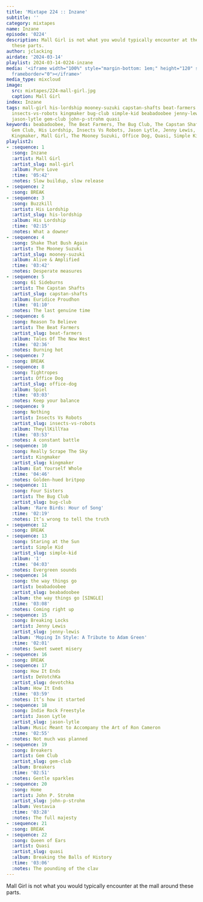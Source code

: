 ```yaml
---
title: 'Mixtape 224 :: Inzane'
subtitle: ''
category: mixtapes
name: Inzane
episode: '0224'
description: Mall Girl is not what you would typically encounter at the mall around
  these parts.
author: jclacking
airdate: '2024-03-14'
playlist: 2024-03-14-0224-inzane
media: '<iframe width="100%" style="margin-bottom: 1em;" height="120" src="https://www.mixcloud.com/widget/iframe/?feed=%2Fthe-lacking-org%2Fwjgzvz-224-inzane%2F&hide_artwork=1&hide_cover=1&light=1"
  frameborder="0"></iframe>'
media_type: mixcloud
image:
  src: mixtapes/224-mall-girl.jpg
  caption: Mall Girl
index: Inzane
tags: mall-girl his-lordship mooney-suzuki capstan-shafts beat-farmers office-dog
  insects-vs-robots kingmaker bug-club simple-kid beabadoobee jenny-lewis devotchka
  jason-lytle gem-club john-p-strohm quasi
keywords: beabadoobee, The Beat Farmers, The Bug Club, The Capstan Shafts, DeVotchKa,
  Gem Club, His Lordship, Insects Vs Robots, Jason Lytle, Jenny Lewis, John P. Strohm,
  Kingmaker, Mall Girl, The Mooney Suzuki, Office Dog, Quasi, Simple Kid
playlist2:
- :sequence: 1
  :song: Inzane
  :artist: Mall Girl
  :artist_slug: mall-girl
  :album: Pure Love
  :time: '05:42'
  :notes: Slow buildup, slow release
- :sequence: 2
  :song: BREAK
- :sequence: 3
  :song: Buzzkill
  :artist: His Lordship
  :artist_slug: his-lordship
  :album: His Lordship
  :time: '02:15'
  :notes: What a downer
- :sequence: 4
  :song: Shake That Bush Again
  :artist: The Mooney Suzuki
  :artist_slug: mooney-suzuki
  :album: Alive & Amplified
  :time: '03:42'
  :notes: Desperate measures
- :sequence: 5
  :song: 61 Sideburns
  :artist: The Capstan Shafts
  :artist_slug: capstan-shafts
  :album: Euridice Proudhon
  :time: '01:10'
  :notes: The last genuine time
- :sequence: 6
  :song: Reason To Believe
  :artist: The Beat Farmers
  :artist_slug: beat-farmers
  :album: Tales Of The New West
  :time: '02:36'
  :notes: Burning hot
- :sequence: 7
  :song: BREAK
- :sequence: 8
  :song: Tightropes
  :artist: Office Dog
  :artist_slug: office-dog
  :album: Spiel
  :time: '03:03'
  :notes: Keep your balance
- :sequence: 9
  :song: Nothing
  :artist: Insects Vs Robots
  :artist_slug: insects-vs-robots
  :album: TheyllKillYaa
  :time: '03:53'
  :notes: A constant battle
- :sequence: 10
  :song: Really Scrape The Sky
  :artist: Kingmaker
  :artist_slug: kingmaker
  :album: Eat Yourself Whole
  :time: '04:46'
  :notes: Golden-hued britpop
- :sequence: 11
  :song: Four Sisters
  :artist: The Bug Club
  :artist_slug: bug-club
  :album: 'Rare Birds: Hour of Song'
  :time: '02:19'
  :notes: It’s wrong to tell the truth
- :sequence: 12
  :song: BREAK
- :sequence: 13
  :song: Staring at the Sun
  :artist: Simple Kid
  :artist_slug: simple-kid
  :album: '1'
  :time: '04:03'
  :notes: Evergreen sounds
- :sequence: 14
  :song: the way things go
  :artist: beabadoobee
  :artist_slug: beabadoobee
  :album: the way things go [SINGLE]
  :time: '03:08'
  :notes: Coming right up
- :sequence: 15
  :song: Breaking Locks
  :artist: Jenny Lewis
  :artist_slug: jenny-lewis
  :album: 'Moping In Style: A Tribute to Adam Green'
  :time: '02:01'
  :notes: Sweet sweet misery
- :sequence: 16
  :song: BREAK
- :sequence: 17
  :song: How It Ends
  :artist: DeVotchKa
  :artist_slug: devotchka
  :album: How It Ends
  :time: '03:59'
  :notes: It’s how it started
- :sequence: 18
  :song: Indie Rock Freestyle
  :artist: Jason Lytle
  :artist_slug: jason-lytle
  :album: Music Meant to Accompany the Art of Ron Cameron
  :time: '02:55'
  :notes: Not much was planned
- :sequence: 19
  :song: Breakers
  :artist: Gem Club
  :artist_slug: gem-club
  :album: Breakers
  :time: '02:51'
  :notes: Gentle sparkles
- :sequence: 20
  :song: Home
  :artist: John P. Strohm
  :artist_slug: john-p-strohm
  :album: Vestavia
  :time: '03:28'
  :notes: The full majesty
- :sequence: 21
  :song: BREAK
- :sequence: 22
  :song: Queen of Ears
  :artist: Quasi
  :artist_slug: quasi
  :album: Breaking the Balls of History
  :time: '03:06'
  :notes: The pounding of the clav
---
```

Mall Girl is not what you would typically encounter at the mall around these parts.
